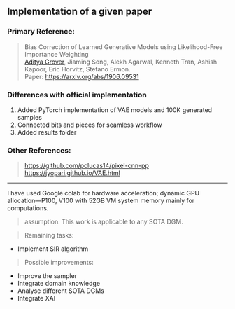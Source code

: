 ## Implementation of a given paper
### Primary Reference:
> Bias Correction of Learned Generative Models using Likelihood-Free Importance Weighting  
> [Aditya Grover](https://aditya-grover.github.io), Jiaming Song, Alekh Agarwal, Kenneth Tran, Ashish Kapoor, Eric Horvitz, Stefano Ermon.  
> Paper: https://arxiv.org/abs/1906.09531  

### Differences with official implementation
1. Added PyTorch implementation of VAE models and 100K generated samples
2. Connected bits and pieces for seamless workflow 
3. Added results folder

### Other References:
> https://github.com/pclucas14/pixel-cnn-pp
> https://jyopari.github.io/VAE.html
---
I have used Google colab for hardware acceleration; dynamic GPU allocation—P100, V100 with 52GB VM system memory mainly for computations.

> assumption: This work is applicable to any SOTA DGM.

> Remaining tasks:
- Implement SIR algorithm

> Possible improvements:
- Improve the sampler
- Integrate domain knowledge
- Analyse different SOTA DGMs
- Integrate XAI
